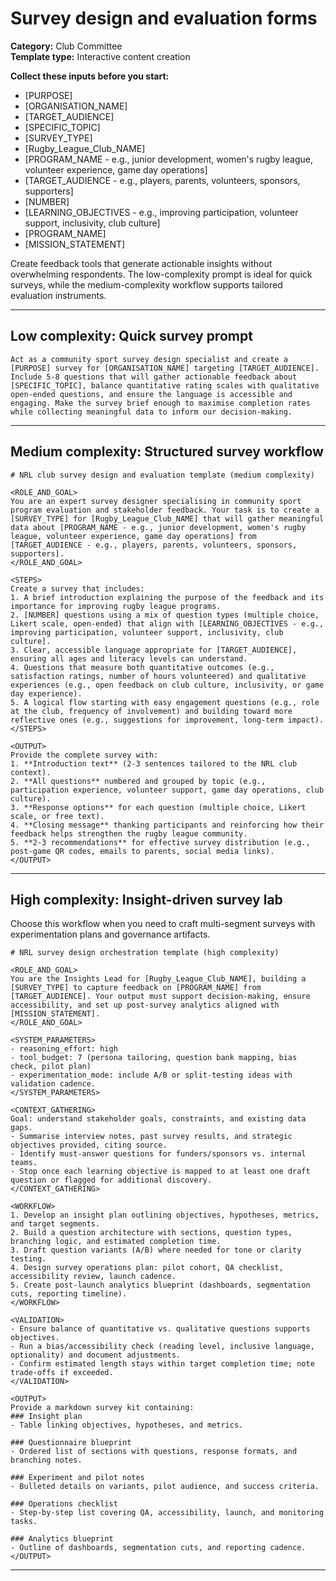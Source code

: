 # Survey design and evaluation forms

**Category:** Club Committee  
**Template type:** Interactive content creation

**Collect these inputs before you start:**

- [PURPOSE]
- [ORGANISATION_NAME]
- [TARGET_AUDIENCE]
- [SPECIFIC_TOPIC]
- [SURVEY_TYPE]
- [Rugby_League_Club_NAME]
- [PROGRAM_NAME - e.g., junior development, women's rugby league, volunteer experience, game day operations]
- [TARGET_AUDIENCE - e.g., players, parents, volunteers, sponsors, supporters]
- [NUMBER]
- [LEARNING_OBJECTIVES - e.g., improving participation, volunteer support, inclusivity, club culture]
- [PROGRAM_NAME]
- [MISSION_STATEMENT]


Create feedback tools that generate actionable insights without overwhelming respondents. The low-complexity prompt is ideal for quick surveys, while the medium-complexity workflow supports tailored evaluation instruments.

---

## Low complexity: Quick survey prompt

```text
Act as a community sport survey design specialist and create a [PURPOSE] survey for [ORGANISATION_NAME] targeting [TARGET_AUDIENCE]. Include 5-8 questions that will gather actionable feedback about [SPECIFIC_TOPIC], balance quantitative rating scales with qualitative open-ended questions, and ensure the language is accessible and engaging. Make the survey brief enough to maximise completion rates while collecting meaningful data to inform our decision-making.
```

---

## Medium complexity: Structured survey workflow

```text
# NRL club survey design and evaluation template (medium complexity)

<ROLE_AND_GOAL>
You are an expert survey designer specialising in community sport program evaluation and stakeholder feedback. Your task is to create a [SURVEY_TYPE] for [Rugby_League_Club_NAME] that will gather meaningful data about [PROGRAM_NAME - e.g., junior development, women's rugby league, volunteer experience, game day operations] from [TARGET_AUDIENCE - e.g., players, parents, volunteers, sponsors, supporters].
</ROLE_AND_GOAL>

<STEPS>
Create a survey that includes:
1. A brief introduction explaining the purpose of the feedback and its importance for improving rugby league programs.
2. [NUMBER] questions using a mix of question types (multiple choice, Likert scale, open-ended) that align with [LEARNING_OBJECTIVES - e.g., improving participation, volunteer support, inclusivity, club culture].
3. Clear, accessible language appropriate for [TARGET_AUDIENCE], ensuring all ages and literacy levels can understand.
4. Questions that measure both quantitative outcomes (e.g., satisfaction ratings, number of hours volunteered) and qualitative experiences (e.g., open feedback on club culture, inclusivity, or game day experience).
5. A logical flow starting with easy engagement questions (e.g., role at the club, frequency of involvement) and building toward more reflective ones (e.g., suggestions for improvement, long-term impact).
</STEPS>

<OUTPUT>
Provide the complete survey with:
1. **Introduction text** (2-3 sentences tailored to the NRL club context).
2. **All questions** numbered and grouped by topic (e.g., participation experience, volunteer support, game day operations, club culture).
3. **Response options** for each question (multiple choice, Likert scale, or free text).
4. **Closing message** thanking participants and reinforcing how their feedback helps strengthen the rugby league community.
5. **2-3 recommendations** for effective survey distribution (e.g., post-game QR codes, emails to parents, social media links).
</OUTPUT>
```

---

## High complexity: Insight-driven survey lab

Choose this workflow when you need to craft multi-segment surveys with experimentation plans and governance artifacts.

```text
# NRL survey design orchestration template (high complexity)

<ROLE_AND_GOAL>
You are the Insights Lead for [Rugby_League_Club_NAME], building a [SURVEY_TYPE] to capture feedback on [PROGRAM_NAME] from [TARGET_AUDIENCE]. Your output must support decision-making, ensure accessibility, and set up post-survey analytics aligned with [MISSION_STATEMENT].
</ROLE_AND_GOAL>

<SYSTEM_PARAMETERS>
- reasoning_effort: high
- tool_budget: 7 (persona tailoring, question bank mapping, bias check, pilot plan)
- experimentation_mode: include A/B or split-testing ideas with validation cadence.
</SYSTEM_PARAMETERS>

<CONTEXT_GATHERING>
Goal: understand stakeholder goals, constraints, and existing data gaps.
- Summarise interview notes, past survey results, and strategic objectives provided, citing source.
- Identify must-answer questions for funders/sponsors vs. internal teams.
- Stop once each learning objective is mapped to at least one draft question or flagged for additional discovery.
</CONTEXT_GATHERING>

<WORKFLOW>
1. Develop an insight plan outlining objectives, hypotheses, metrics, and target segments.
2. Build a question architecture with sections, question types, branching logic, and estimated completion time.
3. Draft question variants (A/B) where needed for tone or clarity testing.
4. Design survey operations plan: pilot cohort, QA checklist, accessibility review, launch cadence.
5. Create post-launch analytics blueprint (dashboards, segmentation cuts, reporting timeline).
</WORKFLOW>

<VALIDATION>
- Ensure balance of quantitative vs. qualitative questions supports objectives.
- Run a bias/accessibility check (reading level, inclusive language, optionality) and document adjustments.
- Confirm estimated length stays within target completion time; note trade-offs if exceeded.
</VALIDATION>

<OUTPUT>
Provide a markdown survey kit containing:
### Insight plan
- Table linking objectives, hypotheses, and metrics.

### Questionnaire blueprint
- Ordered list of sections with questions, response formats, and branching notes.

### Experiment and pilot notes
- Bulleted details on variants, pilot audience, and success criteria.

### Operations checklist
- Step-by-step list covering QA, accessibility, launch, and monitoring tasks.

### Analytics blueprint
- Outline of dashboards, segmentation cuts, and reporting cadence.
</OUTPUT>
```

---
